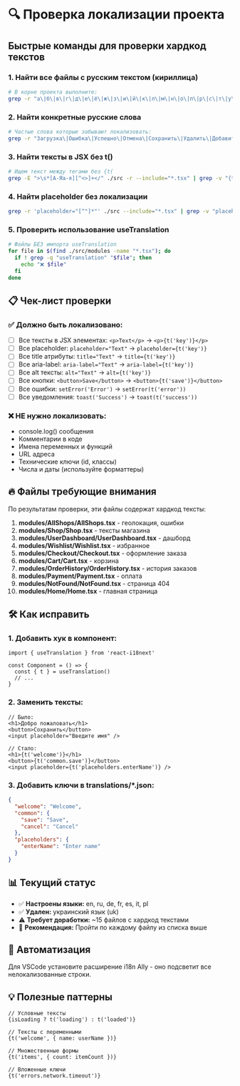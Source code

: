 # 🔍 Проверка локализации проекта

## Быстрые команды для проверки хардкод текстов

### 1. Найти все файлы с русским текстом (кириллица)
```bash
# В корне проекта выполните:
grep -r "а\|б\|в\|г\|д\|е\|ё\|ж\|з\|и\|й\|к\|л\|м\|н\|о\|п\|р\|с\|т\|у\|ф\|х\|ц\|ч\|ш\|щ\|ъ\|ы\|ь\|э\|ю\|я" ./src --include="*.tsx" --include="*.ts" --exclude-dir=translations -l | grep -v test
```

### 2. Найти конкретные русские слова
```bash
# Частые слова которые забывают локализовать:
grep -r "Загрузка\|Ошибка\|Успешно\|Отмена\|Сохранить\|Удалить\|Добавить\|Войти\|Выход\|Регистрация" ./src --include="*.tsx" --exclude-dir=translations
```

### 3. Найти тексты в JSX без t()
```bash
# Ищем текст между тегами без {t(
grep -E ">\s*[А-Яа-я][^<>]+</" ./src -r --include="*.tsx" | grep -v "{t("
```

### 4. Найти placeholder без локализации
```bash
grep -r 'placeholder="[^"]*"' ./src --include="*.tsx" | grep -v "placeholder={" 
```

### 5. Проверить использование useTranslation
```bash
# Файлы БЕЗ импорта useTranslation
for file in $(find ./src/modules -name "*.tsx"); do
  if ! grep -q "useTranslation" "$file"; then
    echo "❌ $file"
  fi
done
```

## 📋 Чек-лист проверки

### ✅ Должно быть локализовано:
- [ ] Все тексты в JSX элементах: `<p>Text</p>` → `<p>{t('key')}</p>`
- [ ] Все placeholder: `placeholder="Text"` → `placeholder={t('key')}`
- [ ] Все title атрибуты: `title="Text"` → `title={t('key')}`
- [ ] Все aria-label: `aria-label="Text"` → `aria-label={t('key')}`
- [ ] Все alt тексты: `alt="Text"` → `alt={t('key')}`
- [ ] Все кнопки: `<button>Save</button>` → `<button>{t('save')}</button>`
- [ ] Все ошибки: `setError('Error')` → `setError(t('error'))`
- [ ] Все уведомления: `toast('Success')` → `toast(t('success'))`

### ❌ НЕ нужно локализовать:
- console.log() сообщения
- Комментарии в коде
- Имена переменных и функций
- URL адреса
- Технические ключи (id, классы)
- Числа и даты (используйте форматтеры)

## 🔥 Файлы требующие внимания

По результатам проверки, эти файлы содержат хардкод тексты:

1. **modules/AllShops/AllShops.tsx** - геолокация, ошибки
2. **modules/Shop/Shop.tsx** - тексты магазина
3. **modules/UserDashboard/UserDashboard.tsx** - дашборд
4. **modules/Wishlist/Wishlist.tsx** - избранное
5. **modules/Checkout/Checkout.tsx** - оформление заказа
6. **modules/Cart/Cart.tsx** - корзина
7. **modules/OrderHistory/OrderHistory.tsx** - история заказов
8. **modules/Payment/Payment.tsx** - оплата
9. **modules/NotFound/NotFound.tsx** - страница 404
10. **modules/Home/Home.tsx** - главная страница

## 🛠 Как исправить

### 1. Добавить хук в компонент:
```tsx
import { useTranslation } from 'react-i18next'

const Component = () => {
  const { t } = useTranslation()
  // ...
}
```

### 2. Заменить тексты:
```tsx
// Было:
<h1>Добро пожаловать</h1>
<button>Сохранить</button>
<input placeholder="Введите имя" />

// Стало:
<h1>{t('welcome')}</h1>
<button>{t('common.save')}</button>
<input placeholder={t('placeholders.enterName')} />
```

### 3. Добавить ключи в translations/*.json:
```json
{
  "welcome": "Welcome",
  "common": {
    "save": "Save",
    "cancel": "Cancel"
  },
  "placeholders": {
    "enterName": "Enter name"
  }
}
```

## 📊 Текущий статус

- ✅ **Настроены языки:** en, ru, de, fr, es, it, pl
- ✅ **Удален:** украинский язык (uk)
- ⚠️ **Требует доработки:** ~15 файлов с хардкод текстами
- 📝 **Рекомендация:** Пройти по каждому файлу из списка выше

## 🚀 Автоматизация

Для VSCode установите расширение i18n Ally - оно подсветит все нелокализованные строки.

## 💡 Полезные паттерны

```tsx
// Условные тексты
{isLoading ? t('loading') : t('loaded')}

// Тексты с переменными
{t('welcome', { name: userName })}

// Множественные формы
{t('items', { count: itemCount })}

// Вложенные ключи
{t('errors.network.timeout')}
```